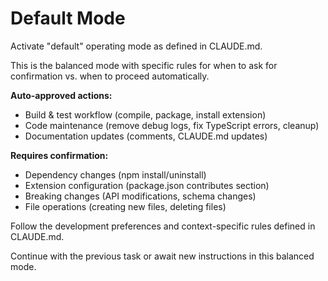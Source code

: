 # Default Mode

Activate "default" operating mode as defined in CLAUDE.md.

This is the balanced mode with specific rules for when to ask for confirmation vs. when to proceed automatically.

**Auto-approved actions:**
- Build & test workflow (compile, package, install extension)
- Code maintenance (remove debug logs, fix TypeScript errors, cleanup)
- Documentation updates (comments, CLAUDE.md updates)

**Requires confirmation:**
- Dependency changes (npm install/uninstall)
- Extension configuration (package.json contributes section)
- Breaking changes (API modifications, schema changes)
- File operations (creating new files, deleting files)

Follow the development preferences and context-specific rules defined in CLAUDE.md.

Continue with the previous task or await new instructions in this balanced mode.